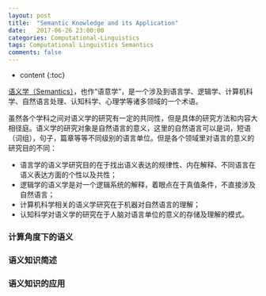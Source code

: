 ```yaml
---
layout: post
title:  "Semantic Knowledge and its Application"
date:   2017-06-26 23:00:00
categories: Computational-Linguistics
tags: Computational Linguistics Semantics
comments: false
---
```

* content
{:toc}

[语义学（Semantics）](https://en.wiktionary.org/wiki/semantics)，也作“语意学”，是一个涉及到语言学、逻辑学、计算机科学、自然语言处理、认知科学、心理学等诸多领域的一个术语。
 <!--more-->

虽然各个学科之间对语义学的研究有一定的共同性，但是具体的研究方法和内容大相径庭。语义学的研究对象是自然语言的意义，这里的自然语言可以是词，短语（词组），句子，篇章等等不同级别的语言单位。但是各个领域里对语言的意义的研究目的不同：
* 语言学的语义学研究目的在于找出语义表达的规律性、内在解释、不同语言在语义表达方面的个性以及共性；
* 逻辑学的语义学是对一个逻辑系统的解释，着眼点在于真值条件，不直接涉及自然语言；
* 计算机科学相关的语义学研究在于机器对自然语言的理解；
* 认知科学对语义学的研究在于人脑对语言单位的意义的存储及理解的模式。

### 计算角度下的语义


### 语义知识简述


### 语义知识的应用
